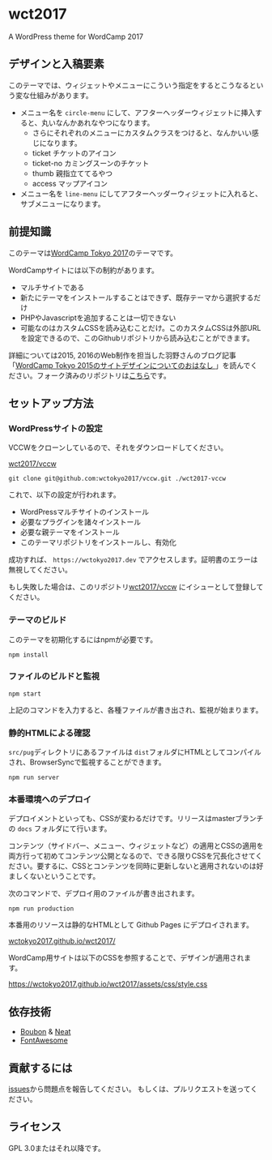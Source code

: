 # wct2017

A WordPress theme for WordCamp 2017

## デザインと入稿要素

このテーマでは、ウィジェットやメニューにこういう指定をするとこうなるという変な仕組みがあります。

- メニュー名を `circle-menu` にして、アフターヘッダーウィジェットに挿入すると、丸いなんかあれなやつになります。
  - さらにそれぞれのメニューにカスタムクラスをつけると、なんかいい感じになります。
  - ticket チケットのアイコン
  - ticket-no カミングスーンのチケット
  - thumb 親指立ててるやつ
  - access マップアイコン
- メニュー名を `line-menu` にしてアフターヘッダーウィジェットに入れると、サブメニューになります。


## 前提知識

このテーマは[WordCamp Tokyo 2017](https://2017.tokyo.wordcamp.org)のテーマです。

WordCampサイトには以下の制約があります。

- マルチサイトである
- 新たにテーマをインストールすることはできず、既存テーマから選択するだけ
- PHPやJavascriptを追加することは一切できない
- 可能なのはカスタムCSSを読み込むことだけ。このカスタムCSSは外部URLを設定できるので、このGithubリポジトリから読み込むことができます。

詳細については2015, 2016のWeb制作を担当した羽野さんのブログ記事「[WordCamp Tokyo 2015のサイトデザインについてのおはなし ](https://www.asknode.net/wordcamp-tokyo-2015-theme-design/)」を読んでください。フォーク済みのリポジトリは[こちら](https://github.com/wctokyo2017/wct2016)です。

## セットアップ方法

### WordPressサイトの設定

VCCWをクローンしているので、それをダウンロードしてください。

[wct2017/vccw](https://github.com/wctokyo2017/vccw)

```
git clone git@github.com:wctokyo2017/vccw.git ./wct2017-vccw
```

これで、以下の設定が行われます。

- WordPressマルチサイトのインストール
- 必要なプラグインを諸々インストール
- 必要な親テーマをインストール
- このテーマリポジトリをインストールし、有効化

成功すれば、 `https://wctokyo2017.dev` でアクセスします。証明書のエラーは無視してください。

もし失敗した場合は、このリポジトリ[wct2017/vccw](https://github.com/wctokyo2017/wct2017/issues) にイシューとして登録してください。

### テーマのビルド

このテーマを初期化するにはnpmが必要です。

```
npm install
```

### ファイルのビルドと監視

```
npm start
```

上記のコマンドを入力すると、各種ファイルが書き出され、監視が始まります。

### 静的HTMLによる確認

`src/pug`ディレクトリにあるファイルは `dist`フォルダにHTMLとしてコンパイルされ、BrowserSyncで監視することができます。

```
npm run server
```

### 本番環境へのデプロイ

デプロイメントといっても、CSSが変わるだけです。リリースはmasterブランチの `docs` フォルダにて行います。

コンテンツ（サイドバー、メニュー、ウィジェットなど）の適用とCSSの適用を両方行って初めてコンテンツ公開となるので、できる限りCSSを冗長化させてください。要するに、CSSとコンテンツを同時に更新しないと適用されないのは好ましくないということです。

次のコマンドで、デプロイ用のファイルが書き出されます。

```
npm run production
```

本番用のリソースは静的なHTMLとして Github Pages にデプロイされます。

[wctokyo2017.github.io/wct2017/](https://wctokyo2017.github.io/wct2017/)

WordCamp用サイトは以下のCSSを参照することで、デザインが適用されます。

https://wctokyo2017.github.io/wct2017/assets/css/style.css

## 依存技術

- [Boubon](http://bourbon.io) & [Neat](http://neat.bourbon.io)
- [FontAwesome](http://fontawesome.io)

## 貢献するには

[issues](https://github.com/wctokyo2017/wct2017/issues)から問題点を報告してください。
もしくは、プルリクエストを送ってください。

## ライセンス

GPL 3.0またはそれ以降です。
